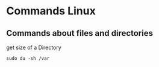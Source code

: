# Commands Linux
## Commands about files and directories
get size of a Directory
```
sudo du -sh /var
```
